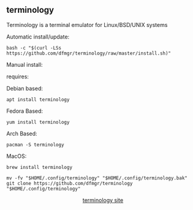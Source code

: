 ## terminology  
  
Terminology is a terminal emulator for Linux/BSD/UNIX systems  
  
Automatic install/update:

```shell
bash -c "$(curl -LSs https://github.com/dfmgr/terminology/raw/master/install.sh)"
```

Manual install:
  
requires:

Debian based:

```shell
apt install terminology
```  

Fedora Based:

```shell
yum install terminology
```  

Arch Based:

```shell
pacman -S terminology
```  

MacOS:  

```shell
brew install terminology
```
  
```shell
mv -fv "$HOME/.config/terminology" "$HOME/.config/terminology.bak"
git clone https://github.com/dfmgr/terminology "$HOME/.config/terminology"
```
  
<p align=center>
  <a href="https://www.enlightenment.org/about-terminology" target="_blank" rel="noopener noreferrer">terminology site</a>
</p>  
